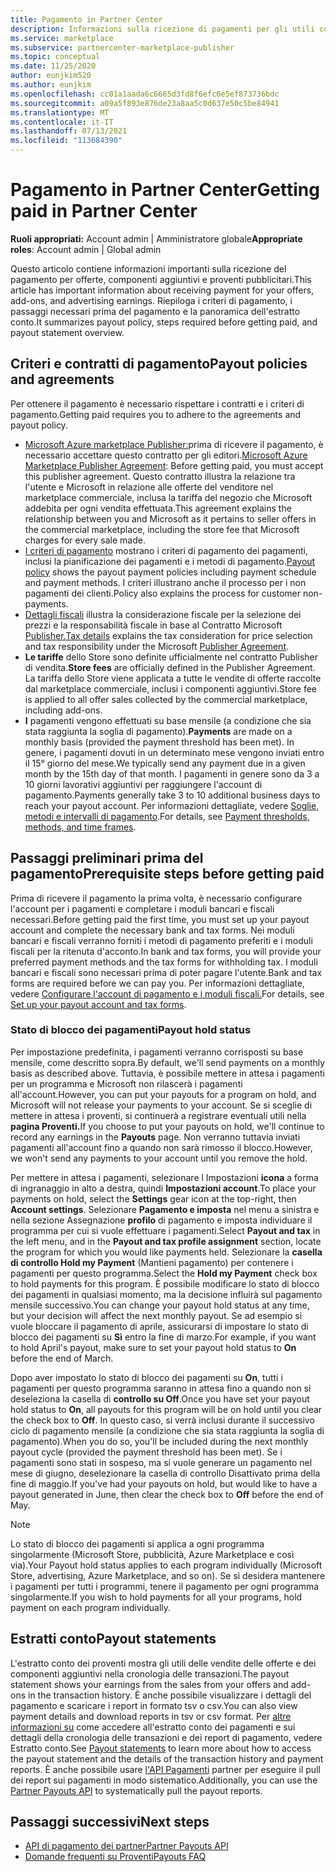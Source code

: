 ```yaml
---
title: Pagamento in Partner Center
description: Informazioni sulla ricezione di pagamenti per gli utili come partner Microsoft, ad esempio tramite offerte del marketplace commerciale, programmi di incentivi e Cloud Solution Provider programma. Include i criteri di pagamento, lo stato di blocco dei pagamenti e gli estratti conto.
ms.service: marketplace
ms.subservice: partnercenter-marketplace-publisher
ms.topic: conceptual
ms.date: 11/25/2020
author: eunjkim520
ms.author: eunjkim
ms.openlocfilehash: cc01a1aada6c6665d3fd8f6efc6e5ef873736bdc
ms.sourcegitcommit: a09a5f893e876de23a8aa5c0d637e50c5be84941
ms.translationtype: MT
ms.contentlocale: it-IT
ms.lasthandoff: 07/13/2021
ms.locfileid: "113684390"
---
```

# <a name="getting-paid-in-partner-center"></a><span data-ttu-id="f1194-104">Pagamento in Partner Center</span><span class="sxs-lookup"><span data-stu-id="f1194-104">Getting paid in Partner Center</span></span>

<span data-ttu-id="f1194-105">**Ruoli appropriati:** Account admin | Amministratore globale</span><span class="sxs-lookup"><span data-stu-id="f1194-105">**Appropriate roles**: Account admin | Global admin</span></span>

<span data-ttu-id="f1194-106">Questo articolo contiene informazioni importanti sulla ricezione del pagamento per offerte, componenti aggiuntivi e proventi pubblicitari.</span><span class="sxs-lookup"><span data-stu-id="f1194-106">This article has important information about receiving payment for your offers, add-ons, and advertising earnings.</span></span> <span data-ttu-id="f1194-107">Riepiloga i criteri di pagamento, i passaggi necessari prima del pagamento e la panoramica dell'estratto conto.</span><span class="sxs-lookup"><span data-stu-id="f1194-107">It summarizes payout policy, steps required before getting paid, and payout statement overview.</span></span>

## <a name="payout-policies-and-agreements"></a><span data-ttu-id="f1194-108">Criteri e contratti di pagamento</span><span class="sxs-lookup"><span data-stu-id="f1194-108">Payout policies and agreements</span></span>

<span data-ttu-id="f1194-109">Per ottenere il pagamento è necessario rispettare i contratti e i criteri di pagamento.</span><span class="sxs-lookup"><span data-stu-id="f1194-109">Getting paid requires you to adhere to the agreements and payout policy.</span></span>

- <span data-ttu-id="f1194-110">[Microsoft Azure marketplace Publisher:](/legal/marketplace/msft-publisher-agreement)prima di ricevere il pagamento, è necessario accettare questo contratto per gli editori.</span><span class="sxs-lookup"><span data-stu-id="f1194-110">[Microsoft Azure Marketplace Publisher Agreement](/legal/marketplace/msft-publisher-agreement):  Before getting paid, you must accept this publisher agreement.</span></span> <span data-ttu-id="f1194-111">Questo contratto illustra la relazione tra l'utente e Microsoft in relazione alle offerte del venditore nel marketplace commerciale, inclusa la tariffa del negozio che Microsoft addebita per ogni vendita effettuata.</span><span class="sxs-lookup"><span data-stu-id="f1194-111">This agreement explains the relationship between you and Microsoft as it pertains to seller offers in the commercial marketplace, including the store fee that Microsoft charges for every sale made.</span></span>
- <span data-ttu-id="f1194-112">[I criteri di pagamento](payout-policy-details.md) mostrano i criteri di pagamento dei pagamenti, inclusi la pianificazione dei pagamenti e i metodi di pagamento.</span><span class="sxs-lookup"><span data-stu-id="f1194-112">[Payout policy](payout-policy-details.md) shows the payout payment policies including payment schedule and payment methods.</span></span> <span data-ttu-id="f1194-113">I criteri illustrano anche il processo per i non pagamenti dei clienti.</span><span class="sxs-lookup"><span data-stu-id="f1194-113">Policy also explains the process for customer non-payments.</span></span>
- <span data-ttu-id="f1194-114">[Dettagli fiscali](tax-details-marketplace.md) illustra la considerazione fiscale per la selezione dei prezzi e la responsabilità fiscale in base al Contratto Microsoft [Publisher.](/legal/marketplace/msft-publisher-agreement)</span><span class="sxs-lookup"><span data-stu-id="f1194-114">[Tax details](tax-details-marketplace.md) explains the tax consideration for price selection and tax responsibility under the Microsoft [Publisher Agreement](/legal/marketplace/msft-publisher-agreement).</span></span>
- <span data-ttu-id="f1194-115">**Le tariffe** dello Store sono definite ufficialmente nel contratto Publisher di vendita.</span><span class="sxs-lookup"><span data-stu-id="f1194-115">**Store fees** are officially defined in the Publisher Agreement.</span></span> <span data-ttu-id="f1194-116">La tariffa dello Store viene applicata a tutte le vendite di offerte raccolte dal marketplace commerciale, inclusi i componenti aggiuntivi.</span><span class="sxs-lookup"><span data-stu-id="f1194-116">Store fee is applied to all offer sales collected by the commercial marketplace, including add-ons.</span></span>
- <span data-ttu-id="f1194-117">**I** pagamenti vengono effettuati su base mensile (a condizione che sia stata raggiunta la soglia di pagamento).</span><span class="sxs-lookup"><span data-stu-id="f1194-117">**Payments** are made on a monthly basis (provided the payment threshold has been met).</span></span> <span data-ttu-id="f1194-118">In genere, i pagamenti dovuti in un determinato mese vengono inviati entro il 15° giorno del mese.</span><span class="sxs-lookup"><span data-stu-id="f1194-118">We typically send any payment due in a given month by the 15th day of that month.</span></span> <span data-ttu-id="f1194-119">I pagamenti in genere sono da 3 a 10 giorni lavorativi aggiuntivi per raggiungere l'account di pagamento.</span><span class="sxs-lookup"><span data-stu-id="f1194-119">Payments generally take 3 to 10 additional business days to reach your payout account.</span></span> <span data-ttu-id="f1194-120">Per informazioni dettagliate, vedere [Soglie, metodi e intervalli di pagamento](payment-thresholds-methods-timeframes.md).</span><span class="sxs-lookup"><span data-stu-id="f1194-120">For details, see [Payment thresholds, methods, and time frames](payment-thresholds-methods-timeframes.md).</span></span>

## <a name="prerequisite-steps-before-getting-paid"></a><span data-ttu-id="f1194-121">Passaggi preliminari prima del pagamento</span><span class="sxs-lookup"><span data-stu-id="f1194-121">Prerequisite steps before getting paid</span></span>

<span data-ttu-id="f1194-122">Prima di ricevere il pagamento la prima volta, è necessario configurare l'account per i pagamenti e completare i moduli bancari e fiscali necessari.</span><span class="sxs-lookup"><span data-stu-id="f1194-122">Before getting paid the first time, you must set up your payout account and complete the necessary bank and tax forms.</span></span> <span data-ttu-id="f1194-123">Nei moduli bancari e fiscali verranno forniti i metodi di pagamento preferiti e i moduli fiscali per la ritenuta d'acconto.</span><span class="sxs-lookup"><span data-stu-id="f1194-123">In bank and tax forms, you will provide your preferred payment methods and the tax forms for withholding tax.</span></span> <span data-ttu-id="f1194-124">I moduli bancari e fiscali sono necessari prima di poter pagare l'utente.</span><span class="sxs-lookup"><span data-stu-id="f1194-124">Bank and tax forms are required before we can pay you.</span></span> <span data-ttu-id="f1194-125">Per informazioni dettagliate, vedere [Configurare l'account di pagamento e i moduli fiscali.](set-up-your-payout-account.md)</span><span class="sxs-lookup"><span data-stu-id="f1194-125">For details, see [Set up your payout account and tax forms](set-up-your-payout-account.md).</span></span>

### <a name="payout-hold-status"></a><span data-ttu-id="f1194-126">Stato di blocco dei pagamenti</span><span class="sxs-lookup"><span data-stu-id="f1194-126">Payout hold status</span></span>

<span data-ttu-id="f1194-127">Per impostazione predefinita, i pagamenti verranno corrisposti su base mensile, come descritto sopra.</span><span class="sxs-lookup"><span data-stu-id="f1194-127">By default, we'll send payments on a monthly basis as described above.</span></span> <span data-ttu-id="f1194-128">Tuttavia, è possibile mettere in attesa i pagamenti per un programma e Microsoft non rilascerà i pagamenti all'account.</span><span class="sxs-lookup"><span data-stu-id="f1194-128">However, you can put your payouts for a program on hold, and Microsoft will not release your payments to your account.</span></span> <span data-ttu-id="f1194-129">Se si sceglie di mettere in attesa i proventi, si continuerà a registrare eventuali utili nella **pagina Proventi.**</span><span class="sxs-lookup"><span data-stu-id="f1194-129">If you choose to put your payouts on hold, we'll continue to record any earnings in the **Payouts** page.</span></span> <span data-ttu-id="f1194-130">Non verranno tuttavia inviati pagamenti all'account fino a quando non sarà rimosso il blocco.</span><span class="sxs-lookup"><span data-stu-id="f1194-130">However, we won't send any payments to your account until you remove the hold.</span></span>

<span data-ttu-id="f1194-131">Per mettere in attesa i pagamenti, selezionare l Impostazioni **icona** a forma di ingranaggio in alto a destra, quindi **Impostazioni account**.</span><span class="sxs-lookup"><span data-stu-id="f1194-131">To place your payments on hold, select the **Settings** gear icon at the top-right, then **Account settings**.</span></span> <span data-ttu-id="f1194-132">Selezionare **Pagamento e imposta** nel menu a sinistra e nella sezione Assegnazione **profilo** di pagamento e imposta individuare il programma per cui si vuole effettuare i pagamenti.</span><span class="sxs-lookup"><span data-stu-id="f1194-132">Select **Payout and tax** in the left menu, and in the **Payout and tax profile assignment** section, locate the program for which you would like payments held.</span></span> <span data-ttu-id="f1194-133">Selezionare la **casella di controllo Hold my Payment** (Mantieni pagamento) per contenere i pagamenti per questo programma.</span><span class="sxs-lookup"><span data-stu-id="f1194-133">Select the **Hold my Payment** check box to hold payments for this program.</span></span> <span data-ttu-id="f1194-134">È possibile modificare lo stato di blocco dei pagamenti in qualsiasi momento, ma la decisione influirà sul pagamento mensile successivo.</span><span class="sxs-lookup"><span data-stu-id="f1194-134">You can change your payout hold status at any time, but your decision will affect the next monthly payout.</span></span> <span data-ttu-id="f1194-135">Se ad esempio si vuole bloccare il pagamento di aprile, assicurarsi di impostare lo stato di blocco dei pagamenti su **Sì** entro la fine di marzo.</span><span class="sxs-lookup"><span data-stu-id="f1194-135">For example, if you want to hold April's payout, make sure to set your payout hold status to **On** before the end of March.</span></span>

<span data-ttu-id="f1194-136">Dopo aver impostato lo stato di blocco dei pagamenti su **On**, tutti i pagamenti per questo programma saranno in attesa fino a quando non si deseleziona la casella di **controllo su Off**.</span><span class="sxs-lookup"><span data-stu-id="f1194-136">Once you have set your payout hold status to **On**, all payouts for this program will be on hold until you clear the check box to **Off**.</span></span> <span data-ttu-id="f1194-137">In questo caso, si verrà inclusi durante il successivo ciclo di pagamento mensile (a condizione che sia stata raggiunta la soglia di pagamento).</span><span class="sxs-lookup"><span data-stu-id="f1194-137">When you do so, you'll be included during the next monthly payout cycle (provided the payment threshold has been met).</span></span> <span data-ttu-id="f1194-138">Se i pagamenti sono stati in sospeso, ma si vuole generare un pagamento nel mese  di giugno, deselezionare la casella di controllo Disattivato prima della fine di maggio.</span><span class="sxs-lookup"><span data-stu-id="f1194-138">If you've had your payouts on hold, but would like to have a payout generated in June, then clear the check box to **Off** before the end of May.</span></span>

>[!Note]
> <span data-ttu-id="f1194-139">Lo stato di blocco dei pagamenti si applica a ogni programma singolarmente (Microsoft Store, pubblicità, Azure Marketplace e così via).</span><span class="sxs-lookup"><span data-stu-id="f1194-139">Your Payout hold status applies to each program individually (Microsoft Store, advertising, Azure Marketplace, and so on).</span></span> <span data-ttu-id="f1194-140">Se si desidera mantenere i pagamenti per tutti i programmi, tenere il pagamento per ogni programma singolarmente.</span><span class="sxs-lookup"><span data-stu-id="f1194-140">If you wish to hold payments for all your programs, hold payment on each program individually.</span></span>

## <a name="payout-statements"></a><span data-ttu-id="f1194-141">Estratti conto</span><span class="sxs-lookup"><span data-stu-id="f1194-141">Payout statements</span></span>

<span data-ttu-id="f1194-142">L'estratto conto dei proventi mostra gli utili delle vendite delle offerte e dei componenti aggiuntivi nella cronologia delle transazioni.</span><span class="sxs-lookup"><span data-stu-id="f1194-142">The payout statement shows your earnings from the sales from your offers and add-ons in the transaction history.</span></span> <span data-ttu-id="f1194-143">È anche possibile visualizzare i dettagli del pagamento e scaricare i report in formato tsv o csv.</span><span class="sxs-lookup"><span data-stu-id="f1194-143">You can also view payment details and download reports in tsv or csv format.</span></span> <span data-ttu-id="f1194-144">Per [altre informazioni su](payout-statement.md) come accedere all'estratto conto dei pagamenti e sui dettagli della cronologia delle transazioni e dei report di pagamento, vedere Estratto conto.</span><span class="sxs-lookup"><span data-stu-id="f1194-144">See [Payout statements](payout-statement.md) to learn more about how to access the payout statement and the details of the transaction history and payment reports.</span></span> <span data-ttu-id="f1194-145">È anche possibile usare [l'API Pagamenti](https://apidocs.microsoft.com/services/partnerpayouts) partner per eseguire il pull dei report sui pagamenti in modo sistematico.</span><span class="sxs-lookup"><span data-stu-id="f1194-145">Additionally, you can use the [Partner Payouts API](https://apidocs.microsoft.com/services/partnerpayouts) to systematically pull the payout reports.</span></span>

## <a name="next-steps"></a><span data-ttu-id="f1194-146">Passaggi successivi</span><span class="sxs-lookup"><span data-stu-id="f1194-146">Next steps</span></span>

- [<span data-ttu-id="f1194-147">API di pagamento dei partner</span><span class="sxs-lookup"><span data-stu-id="f1194-147">Partner Payouts API</span></span>](https://apidocs.microsoft.com/services/partnerpayouts)
- [<span data-ttu-id="f1194-148">Domande frequenti su Proventi</span><span class="sxs-lookup"><span data-stu-id="f1194-148">Payouts FAQ</span></span>](payout-faq.yml)
